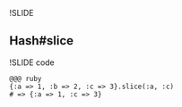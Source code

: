 !SLIDE 
## Hash#slice

!SLIDE code

    @@@ ruby
    {:a => 1, :b => 2, :c => 3}.slice(:a, :c)
    # => {:a => 1, :c => 3}
